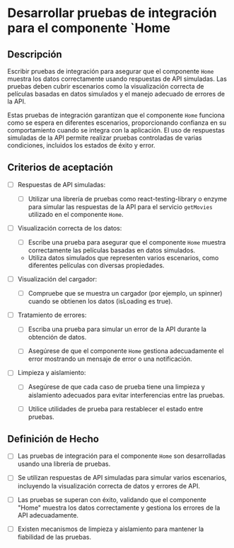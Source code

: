 # Desarrollar pruebas de integración para el componente `Home

## Descripción 

Escribir pruebas de integración para asegurar que el componente `Home` muestra los datos correctamente usando respuestas de API simuladas. Las pruebas deben cubrir escenarios como la visualización correcta de películas basadas en datos simulados y el manejo adecuado de errores de la API.

Estas pruebas de integración garantizan que el componente `Home` funciona como se espera en diferentes escenarios, proporcionando confianza en su comportamiento cuando se integra con la aplicación. El uso de respuestas simuladas de la API permite realizar pruebas controladas de varias condiciones, incluidos los estados de éxito y error.

## Criterios de aceptación

- [ ] Respuestas de API simuladas:

    - [ ] Utilizar una librería de pruebas como react-testing-library o enzyme para simular las respuestas de la API para el servicio `getMovies` utilizado en el componente `Home`.

- [ ] Visualización correcta de los datos:

    - [ ] Escribe una prueba para asegurar que el componente `Home` muestra correctamente las películas basadas en datos simulados.

    - Utiliza datos simulados que representen varios escenarios, como diferentes películas con diversas propiedades.

- [ ] Visualización del cargador:

    - [ ] Compruebe que se muestra un cargador (por ejemplo, un spinner) cuando se obtienen los datos (isLoading es true).

- [ ] Tratamiento de errores:

    - [ ] Escriba una prueba para simular un error de la API durante la obtención de datos.

    - [ ] Asegúrese de que el componente `Home` gestiona adecuadamente el error mostrando un mensaje de error o una notificación.

- [ ] Limpieza y aislamiento:

    - [ ] Asegúrese de que cada caso de prueba tiene una limpieza y aislamiento adecuados para evitar interferencias entre las pruebas.

    - [ ] Utilice utilidades de prueba para restablecer el estado entre pruebas.

## Definición de Hecho

- [ ] Las pruebas de integración para el componente `Home` son desarrolladas usando una librería de pruebas.

- [ ] Se utilizan respuestas de API simuladas para simular varios escenarios, incluyendo la visualización correcta de datos y errores de API.

- [ ] Las pruebas se superan con éxito, validando que el componente "Home" muestra los datos correctamente y gestiona los errores de la API adecuadamente.

- [ ] Existen mecanismos de limpieza y aislamiento para mantener la fiabilidad de las pruebas.